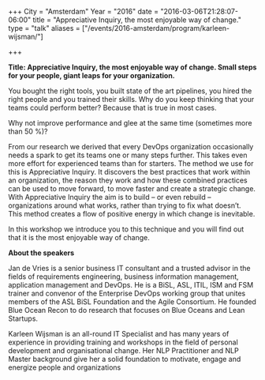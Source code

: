 +++
City = "Amsterdam"
Year = "2016"
date = "2016-03-06T21:28:07-06:00"
title = "Appreciative Inquiry, the most enjoyable way of change."
type = "talk"
aliases = ["/events/2016-amsterdam/program/karleen-wijsman/"]

+++

<div class="col-12">  
<p><strong>Title: Appreciative Inquiry, the most enjoyable way of change. Small steps for your people, giant leaps for your organization.</strong></p>

<p>You bought the right tools, you built state of the art pipelines, you hired the right people and you trained their skills. Why do you keep thinking that your teams could perform better? Because that is true in most cases.</p>

<p>
Why not improve performance and glee at the same time (sometimes more than 50 %)?
</p>

<p>
From our research we derived that every DevOps organization occasionally needs a spark to get its teams one or many steps further. This takes even more effort for experienced teams than for starters. The method we use for this is Appreciative Inquiry. It discovers the best practices that work within an organization, the reason they work and how these combined practices can be used to move forward, to move faster and create a strategic change. With Appreciative Inquiry the aim is to build – or even rebuild – organizations around what works, rather than trying to fix what doesn’t. This method creates a flow of positive energy in which change is inevitable.
</p>

<p>In this workshop we introduce you to this technique and you will find out that it is the most enjoyable way of change.</p>

<p><strong>About the speakers</strong></p>
<p>Jan de Vries is a senior business IT consultant and a trusted advisor in the fields of requirements engineering, business information management, application management and DevOps. He is a BiSL, ASL, ITIL, ISM and FSM trainer and convenor of the Enterprise DevOps working group that unites members of the ASL BiSL Foundation and the Agile Consortium. He founded Blue Ocean Recon to do research that focuses on Blue Oceans and Lean Startups.</p>

<p>Karleen Wijsman is an all-round IT Specialist and has many years of experience in providing training and workshops in the field of personal development and organisational change. Her NLP Practitioner and NLP Master background give her a solid foundation to motivate, engage and energize people and organizations</p>

</div>
